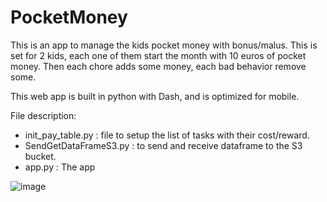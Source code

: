 # PocketMoney
This is an app to manage the kids pocket money with bonus/malus. This is set for 2 kids, each one of them start the month with 10 euros of pocket money. Then each chore adds some money, each bad behavior remove some.  

This web app is built in python with Dash, and is optimized for mobile.

File description:
- init_pay_table.py : file to setup the list of tasks with their cost/reward.
- SendGetDataFrameS3.py : to send and receive dataframe to the S3 bucket.
- app.py : The app

![image](https://user-images.githubusercontent.com/55462061/186510452-369ba2fb-c877-4ce5-a955-9147eb41c067.png)

